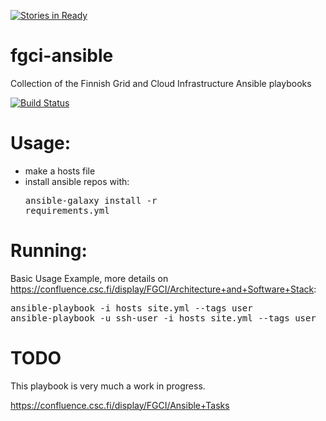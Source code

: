 [![Stories in Ready](https://badge.waffle.io/CSC-IT-Center-for-Science/fgci-ansible.png?label=ready&title=Ready)](https://waffle.io/CSC-IT-Center-for-Science/fgci-ansible)
# fgci-ansible
Collection of the Finnish Grid and Cloud Infrastructure Ansible playbooks

[![Build Status](https://travis-ci.org/CSC-IT-Center-for-Science/fgci-ansible.svg?branch=master)](https://travis-ci.org/CSC-IT-Center-for-Science/fgci-ansible)

# Usage:
 - make a hosts file
 - install ansible repos with: <pre>ansible-galaxy install -r requirements.yml</pre>

# Running:

Basic Usage Example, more details on https://confluence.csc.fi/display/FGCI/Architecture+and+Software+Stack:
<pre>
ansible-playbook -i hosts site.yml --tags user
ansible-playbook -u ssh-user -i hosts site.yml --tags user
</pre>

# TODO

This playbook is very much a work in progress.

https://confluence.csc.fi/display/FGCI/Ansible+Tasks
